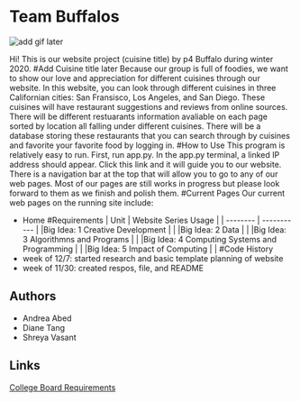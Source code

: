 # Team Buffalos
![add gif later]()

Hi! This is our website project (cuisine title) by p4 Buffalo during winter 2020.
#Add Cuisine title later
Because our group is full of foodies, we want to show our love and appreciation for different cuisines through our website. In this website, you can look through different cuisines in three Californian cities: San Fransisco, Los Angeles, and San Diego. These cuisines will have restaurant suggestions and reviews from online sources.
There will be different restuarants information avaliable on each page sorted by location all falling under different cuisines. There will be a database storing these restaurants that you can search through by cuisines and favorite your favorite food by logging in. 
#How to Use
This program is relatively easy to run. First, run app.py. In the app.py terminal, a linked IP address should appear. Click this link and it will guide you to our website. There is a navigation bar at the top that will allow you to go to any of our web pages. Most of our pages are still works in progress but please look forward to them as we finish and polish them.
#Current Pages
Our current web pages on the running site include:
* Home
#Requirements
| Unit | Website Series Usage |
| -------- | ----------- |
|Big Idea: 1 Creative Development | |
|Big Idea: 2 Data | |
|Big Idea: 3 Algorithmns and Programs | |
|Big Idea: 4 Computing Systems and Programming | |
|Big Idea: 5 Impact of Computing | |
#Code History
* week of 12/7: started research and basic template planning of website
* week of 11/30: created respos, file, and README
## Authors
* Andrea Abed
* Diane Tang
* Shreya Vasant
## Links
[College Board Requirements](https://apcentral.collegeboard.org/pdf/ap-computer-science-principles-course-and-exam-description.pdf?course=ap-computer-science-principles)
